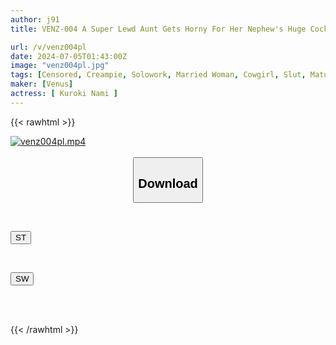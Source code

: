 ```yaml
---
author: j91
title: VENZ-004 A Super Lewd Aunt Gets Horny For Her Nephew's Huge Cock And Gives Him A Cowgirl Ride. She Gives Him The Best Ahegao Face With A Blowjob. She Masturbates With Adult Toys And Has Multiple Orgasms. She Loses Track Of Time And Has A Passionate Creampie Affair. Nami Kuroki

url: /v/venz004pl
date: 2024-07-05T01:43:00Z
image: "venz004pl.jpg"
tags: [Censored, Creampie, Solowork, Married Woman, Cowgirl, Slut, Mature Woman	]
maker: [Venus]
actress: [ Kuroki Nami ]
---
```



{{< rawhtml >}}

<div class="video" data-videoid="KPBOORVkW0haA0">
    <a href="javascript:;">
        <img src="/v/venz004pl/venz004pl.jpg" width="WIDTH" height="HEIGHT" alt="venz004pl.mp4" loading="lazy">
    </a>
</div>

<script type="text/javascript" src="https://j91.asia/asset/on-demand-st.js"></script>

<br>
  <link rel="stylesheet" href="https://j91.asia/asset/bs5.css">
  
  <center>
  <button class="btn btn-primary" type="button" data-bs-toggle="collapse" data-bs-target=".multi-collapse" aria-expanded="false" aria-controls="multiCollapseExample1 multiCollapseExample2"><h2>Download</h2></button></center>
</p>
<div class="row">
  <div class="col">
    <div class="collapse multi-collapse" id="multiCollapseExample1">
      <div class="card card-body">
	      	      <br>
<div class="buttons">  
<p><a href="/v/venz004pl/st.html" target="_blank"><button class="btn-hover color-3"><i class="fa fa-download"></i> ST</button></a></p></div>
    </div>
  </div>
</div>
  <div class="col">
    <div class="collapse multi-collapse" id="multiCollapseExample2">
      <div class="card card-body">
	      <br>
<div class="buttons">
<p><a href="/v/venz004pl/sw.html" target="_blank"><button class="btn-hover color-2"><i class="fa fa-download"></i> SW</button></a></p></div>
<br><br>
      </div>
    </div>
  </div>
</div>

{{< /rawhtml >}}
